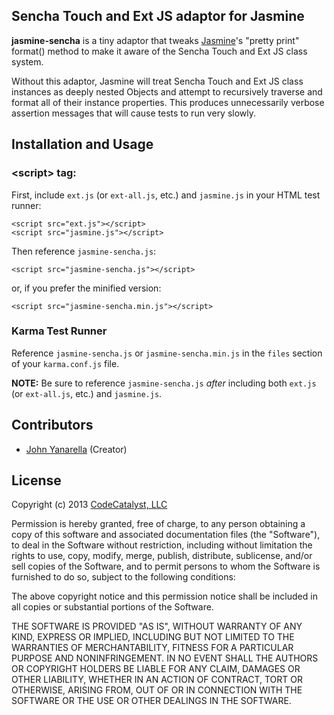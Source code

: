 ## Sencha Touch and Ext JS adaptor for Jasmine

**jasmine-sencha** is a tiny adaptor that tweaks [Jasmine](http://pivotal.github.io/jasmine/)'s "pretty print" format() method to make it aware of the Sencha Touch and Ext JS class system.

Without this adaptor, Jasmine will treat Sencha Touch and Ext JS class instances as deeply nested Objects and attempt to recursively traverse and format all of their instance properties.  This produces unnecessarily verbose assertion messages that will cause tests to run very slowly.

## Installation and Usage

### &lt;script&gt; tag:

First, include `ext.js` (or `ext-all.js`, etc.) and `jasmine.js` in your HTML test runner:


	<script src="ext.js"></script>
	<script src="jasmine.js"></script>

Then reference `jasmine-sencha.js`:
	
	<script src="jasmine-sencha.js"></script>

or, if you prefer the minified version:

	<script src="jasmine-sencha.min.js"></script>

### Karma Test Runner

Reference `jasmine-sencha.js` or `jasmine-sencha.min.js` in the `files` section of your `karma.conf.js` file.

**NOTE:** Be sure to reference `jasmine-sencha.js` *after* including both `ext.js` (or `ext-all.js`, etc.) and `jasmine.js`.

## Contributors

* [John Yanarella](http://twitter.com/johnyanarella) (Creator)

## License

Copyright (c) 2013 [CodeCatalyst, LLC](http://www.codecatalyst.com/)

Permission is hereby granted, free of charge, to any person obtaining a copy of this software and associated documentation files (the "Software"), to deal in the Software without restriction, including without limitation the rights to use, copy, modify, merge, publish, distribute, sublicense, and/or sell copies of the Software, and to permit persons to whom the Software is furnished to do so, subject to the following conditions:

The above copyright notice and this permission notice shall be included in all copies or substantial portions of the Software.

THE SOFTWARE IS PROVIDED "AS IS", WITHOUT WARRANTY OF ANY KIND, EXPRESS OR IMPLIED, INCLUDING BUT NOT LIMITED TO THE WARRANTIES OF MERCHANTABILITY, FITNESS FOR A PARTICULAR PURPOSE AND NONINFRINGEMENT. IN NO EVENT SHALL THE AUTHORS OR COPYRIGHT HOLDERS BE LIABLE FOR ANY CLAIM, DAMAGES OR OTHER LIABILITY, WHETHER IN AN ACTION OF CONTRACT, TORT OR OTHERWISE, ARISING FROM, OUT OF OR IN CONNECTION WITH THE SOFTWARE OR THE USE OR OTHER DEALINGS IN THE SOFTWARE.